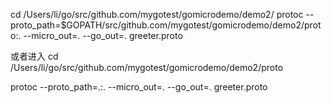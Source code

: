 
cd /Users/li/go/src/github.com/mygotest/gomicrodemo/demo2/
protoc --proto_path=$GOPATH/src/github.com/mygotest/gomicrodemo/demo2/proto:. --micro_out=. --go_out=. greeter.proto

或者进入
cd /Users/li/go/src/github.com/mygotest/gomicrodemo/demo2/proto

protoc --proto_path=.:. --micro_out=. --go_out=. greeter.proto